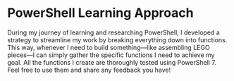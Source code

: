 # PowerShell Learning Approach

During my journey of learning and researching PowerShell, I developed a strategy to streamline my work by breaking everything down into functions. This way, whenever I need to build something—like assembling LEGO pieces—I can simply gather the specific functions I need to achieve my goal. 
All the functions I create are thoroughly tested using PowerShell 7. Feel free to use them and share any feedback you have!

